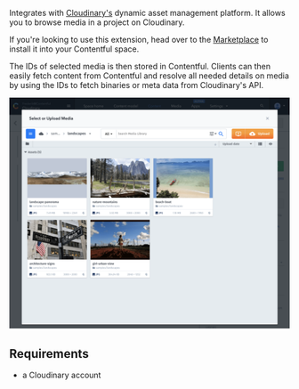 Integrates with [Cloudinary's](https://cloudinary.com/) dynamic asset management platform. It allows you to browse media in a project on Cloudinary.

If you're looking to use this extension, head over to the [Marketplace](https://www.contentful.com/developers/marketplace/cloudinary-assets/) to install it into your Contentful space.

The IDs of selected media is then stored in Contentful. Clients can then easily fetch content from Contentful and resolve all needed details on media by using the IDs to fetch binaries or meta data from Cloudinary's API.

![](screenshot.png)

## Requirements

- a Cloudinary account
